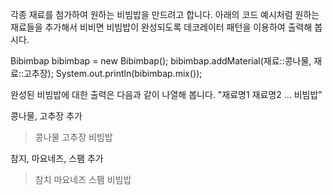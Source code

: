 각종 재료를 첨가하여 원하는 비빔밥을 만드려고 합니다.
아래의 코드 예시처럼 원하는 재료들을 추가해서 비비면 
비빔밥이 완성되도록 데코레이터 패턴을 이용하여 출력해 봅시다.

Bibimbap bibimbap = new Bibimbap();
bibimbap.addMaterial(재료::콩나물, 재료::고추장);
System.out.println(bibimbap.mix());

완성된 비빔밥에 대한 출력은 다음과 같이 나열해 봅니다.
"재료명1 재료명2 ... 비빔밥"

콩나물, 고추장 추가
> 콩나물 고추장 비빔밥

참지, 마요네즈, 스팸 추가
> 참치 마요네즈 스팸 비빔밥
